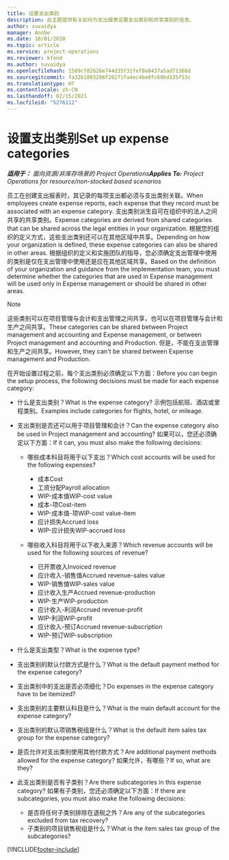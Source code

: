 ```yaml
---
title: 设置支出类别
description: 此主题提供有关如何为支出报表设置支出类别和共享类别的信息。
author: suvaidya
manager: Annbe
ms.date: 10/01/2020
ms.topic: article
ms.service: project-operations
ms.reviewer: kfend
ms.author: suvaidya
ms.openlocfilehash: 1589cf82626e744d35f31fef8e8437a5ad71360d
ms.sourcegitcommit: fa32b1893286f20271fa4ec4be8fc68bd135f53c
ms.translationtype: HT
ms.contentlocale: zh-CN
ms.lasthandoff: 02/15/2021
ms.locfileid: "5276112"
---
```

# <a name="set-up-expense-categories"></a><span data-ttu-id="dea33-103">设置支出类别</span><span class="sxs-lookup"><span data-stu-id="dea33-103">Set up expense categories</span></span>

<span data-ttu-id="dea33-104">_**适用于：** 面向资源/非库存场景的 Project Operations_</span><span class="sxs-lookup"><span data-stu-id="dea33-104">_**Applies To:** Project Operations for resource/non-stocked based scenarios_</span></span>

<span data-ttu-id="dea33-105">员工在创建支出报表时，其记录的每项支出都必须与支出类别关联。</span><span class="sxs-lookup"><span data-stu-id="dea33-105">When employees create expense reports, each expense that they record must be associated with an expense category.</span></span> <span data-ttu-id="dea33-106">支出类别派生自可在组织中的法人之间共享的共享类别。</span><span class="sxs-lookup"><span data-stu-id="dea33-106">Expense categories are derived from shared categories that can be shared across the legal entities in your organization.</span></span> <span data-ttu-id="dea33-107">根据您的组织的定义方式，这些支出类别还可以在其他区域中共享。</span><span class="sxs-lookup"><span data-stu-id="dea33-107">Depending on how your organization is defined, these expense categories can also be shared in other areas.</span></span> <span data-ttu-id="dea33-108">根据组织的定义和实施团队的指导，您必须确定支出管理中使用的类别是仅在支出管理中使用还是应在其他区域共享。</span><span class="sxs-lookup"><span data-stu-id="dea33-108">Based on the definition of your organization and guidance from the implementation team, you must determine whether the categories that are used in Expense management will be used only in Expense management or should be shared in other areas.</span></span>

> [!NOTE]
> <span data-ttu-id="dea33-109">这些类别可以在项目管理与会计和支出管理之间共享，也可以在项目管理与会计和生产之间共享。</span><span class="sxs-lookup"><span data-stu-id="dea33-109">These categories can be shared between Project management and accounting and Expense management, or between Project management and accounting and Production.</span></span> <span data-ttu-id="dea33-110">但是，不能在支出管理和生产之间共享。</span><span class="sxs-lookup"><span data-stu-id="dea33-110">However, they can't be shared between Expense management and Production.</span></span>

<span data-ttu-id="dea33-111">在开始设置过程之前，每个支出类别必须确定以下方面：</span><span class="sxs-lookup"><span data-stu-id="dea33-111">Before you can begin the setup process, the following decisions must be made for each expense category:</span></span>

- <span data-ttu-id="dea33-112">什么是支出类别？</span><span class="sxs-lookup"><span data-stu-id="dea33-112">What is the expense category?</span></span> <span data-ttu-id="dea33-113">示例包括航班、酒店或里程类别。</span><span class="sxs-lookup"><span data-stu-id="dea33-113">Examples include categories for flights, hotel, or mileage.</span></span>
- <span data-ttu-id="dea33-114">支出类别是否还可以用于项目管理和会计？</span><span class="sxs-lookup"><span data-stu-id="dea33-114">Can the expense category also be used in Project management and accounting?</span></span> <span data-ttu-id="dea33-115">如果可以，您还必须确定以下方面：</span><span class="sxs-lookup"><span data-stu-id="dea33-115">If it can, you must also make the following decisions:</span></span>

    - <span data-ttu-id="dea33-116">哪些成本科目将用于以下支出？</span><span class="sxs-lookup"><span data-stu-id="dea33-116">Which cost accounts will be used for the following expenses?</span></span>

        - <span data-ttu-id="dea33-117">成本</span><span class="sxs-lookup"><span data-stu-id="dea33-117">Cost</span></span>
        - <span data-ttu-id="dea33-118">工资分配</span><span class="sxs-lookup"><span data-stu-id="dea33-118">Payroll allocation</span></span>
        - <span data-ttu-id="dea33-119">WIP-成本值</span><span class="sxs-lookup"><span data-stu-id="dea33-119">WIP-cost value</span></span>
        - <span data-ttu-id="dea33-120">成本-项</span><span class="sxs-lookup"><span data-stu-id="dea33-120">Cost-item</span></span>
        - <span data-ttu-id="dea33-121">WIP-成本值-项</span><span class="sxs-lookup"><span data-stu-id="dea33-121">WIP-cost value-item</span></span>
        - <span data-ttu-id="dea33-122">应计损失</span><span class="sxs-lookup"><span data-stu-id="dea33-122">Accrued loss</span></span>
        - <span data-ttu-id="dea33-123">WIP-应计损失</span><span class="sxs-lookup"><span data-stu-id="dea33-123">WIP-accrued loss</span></span>

    - <span data-ttu-id="dea33-124">哪些收入科目将用于以下收入来源？</span><span class="sxs-lookup"><span data-stu-id="dea33-124">Which revenue accounts will be used for the following sources of revenue?</span></span>

        - <span data-ttu-id="dea33-125">已开票收入</span><span class="sxs-lookup"><span data-stu-id="dea33-125">Invoiced revenue</span></span>
        - <span data-ttu-id="dea33-126">应计收入-销售值</span><span class="sxs-lookup"><span data-stu-id="dea33-126">Accrued revenue-sales value</span></span>
        - <span data-ttu-id="dea33-127">WIP-销售值</span><span class="sxs-lookup"><span data-stu-id="dea33-127">WIP-sales value</span></span>
        - <span data-ttu-id="dea33-128">应计收入生产</span><span class="sxs-lookup"><span data-stu-id="dea33-128">Accrued revenue-production</span></span>
        - <span data-ttu-id="dea33-129">WIP-生产</span><span class="sxs-lookup"><span data-stu-id="dea33-129">WIP-production</span></span>
        - <span data-ttu-id="dea33-130">应计收入-利润</span><span class="sxs-lookup"><span data-stu-id="dea33-130">Accrued revenue-profit</span></span>
        - <span data-ttu-id="dea33-131">WIP-利润</span><span class="sxs-lookup"><span data-stu-id="dea33-131">WIP-profit</span></span>
        - <span data-ttu-id="dea33-132">应计收入-预订</span><span class="sxs-lookup"><span data-stu-id="dea33-132">Accrued revenue-subscription</span></span>
        - <span data-ttu-id="dea33-133">WIP-预订</span><span class="sxs-lookup"><span data-stu-id="dea33-133">WIP-subscription</span></span>

- <span data-ttu-id="dea33-134">什么是支出类型？</span><span class="sxs-lookup"><span data-stu-id="dea33-134">What is the expense type?</span></span>
- <span data-ttu-id="dea33-135">支出类别的默认付款方式是什么？</span><span class="sxs-lookup"><span data-stu-id="dea33-135">What is the default payment method for the expense category?</span></span>
- <span data-ttu-id="dea33-136">支出类别中的支出是否必须细化？</span><span class="sxs-lookup"><span data-stu-id="dea33-136">Do expenses in the expense category have to be itemized?</span></span>
- <span data-ttu-id="dea33-137">支出类别的主要默认科目是什么？</span><span class="sxs-lookup"><span data-stu-id="dea33-137">What is the main default account for the expense category?</span></span>
- <span data-ttu-id="dea33-138">支出类别的默认项销售税组是什么？</span><span class="sxs-lookup"><span data-stu-id="dea33-138">What is the default item sales tax group for the expense category?</span></span>
- <span data-ttu-id="dea33-139">是否允许对支出类别使用其他付款方式？</span><span class="sxs-lookup"><span data-stu-id="dea33-139">Are additional payment methods allowed for the expense category?</span></span> <span data-ttu-id="dea33-140">如果允许，有哪些？</span><span class="sxs-lookup"><span data-stu-id="dea33-140">If so, what are they?</span></span>
- <span data-ttu-id="dea33-141">此支出类别是否有子类别？</span><span class="sxs-lookup"><span data-stu-id="dea33-141">Are there subcategories in this expense category?</span></span> <span data-ttu-id="dea33-142">如果有子类别，您还必须确定以下方面：</span><span class="sxs-lookup"><span data-stu-id="dea33-142">If there are subcategories, you must also make the following decisions:</span></span>

    - <span data-ttu-id="dea33-143">是否将任何子类别排除在退税之外？</span><span class="sxs-lookup"><span data-stu-id="dea33-143">Are any of the subcategories excluded from tax recovery?</span></span>
    - <span data-ttu-id="dea33-144">子类别的项目销售税组是什么？</span><span class="sxs-lookup"><span data-stu-id="dea33-144">What is the item sales tax group of the subcategories?</span></span>


[!INCLUDE[footer-include](../includes/footer-banner.md)]